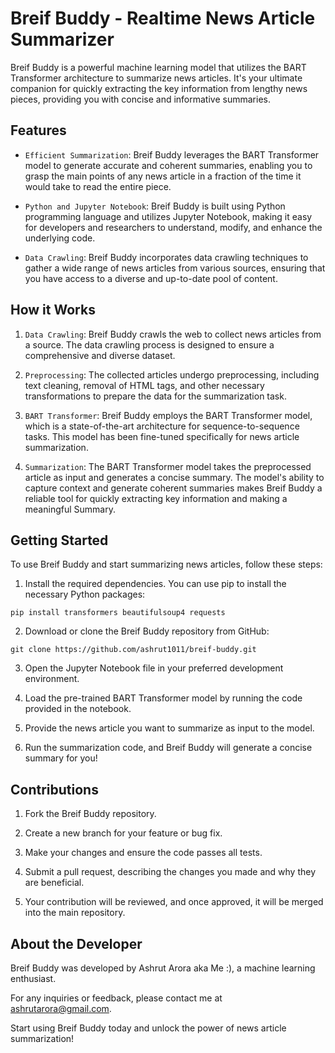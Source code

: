 # Breif Buddy - Realtime News Article Summarizer

Breif Buddy is a powerful machine learning model that utilizes the BART Transformer architecture to summarize news articles. It's your ultimate companion for quickly extracting the key information from lengthy news pieces, providing you with concise and informative summaries.

## Features

* `Efficient Summarization`: Breif Buddy leverages the BART Transformer model to generate accurate and coherent summaries, enabling you to grasp the main points of any news article in a fraction of the time it would take to read the entire piece.

* `Python and Jupyter Notebook`: Breif Buddy is built using Python programming language and utilizes Jupyter Notebook, making it easy for developers and researchers to understand, modify, and enhance the underlying code.

* `Data Crawling`: Breif Buddy incorporates data crawling techniques to gather a wide range of news articles from various sources, ensuring that you have access to a diverse and up-to-date pool of content.

## How it Works

1. `Data Crawling`: Breif Buddy crawls the web to collect news articles from a source. The data crawling process is designed to ensure a comprehensive and diverse dataset.

2. `Preprocessing`: The collected articles undergo preprocessing, including text cleaning, removal of HTML tags, and other necessary transformations to prepare the data for the summarization task.

3. `BART Transformer`: Breif Buddy employs the BART Transformer model, which is a state-of-the-art architecture for sequence-to-sequence tasks. This model has been fine-tuned specifically for news article summarization.

4. `Summarization`: The BART Transformer model takes the preprocessed article as input and generates a concise summary. The model's ability to capture context and generate coherent summaries makes Breif Buddy a reliable tool for quickly extracting key information and making a meaningful Summary.

## Getting Started

To use Breif Buddy and start summarizing news articles, follow these steps:

1. Install the required dependencies. You can use pip to install the necessary Python packages:
```
pip install transformers beautifulsoup4 requests
```
2. Download or clone the Breif Buddy repository from GitHub:
```
git clone https://github.com/ashrut1011/breif-buddy.git
```
3. Open the Jupyter Notebook file in your preferred development environment.
   
4. Load the pre-trained BART Transformer model by running the code provided in the notebook.
   
5. Provide the news article you want to summarize as input to the model.
   
6. Run the summarization code, and Breif Buddy will generate a concise summary for you!

## Contributions

1. Fork the Breif Buddy repository.

2. Create a new branch for your feature or bug fix.

3. Make your changes and ensure the code passes all tests.

4. Submit a pull request, describing the changes you made and why they are beneficial.

5. Your contribution will be reviewed, and once approved, it will be merged into the main repository.

## About the Developer

Breif Buddy was developed by Ashrut Arora aka Me :), a machine learning enthusiast.

For any inquiries or feedback, please contact me at ashrutarora@gmail.com.

Start using Breif Buddy today and unlock the power of news article summarization!
